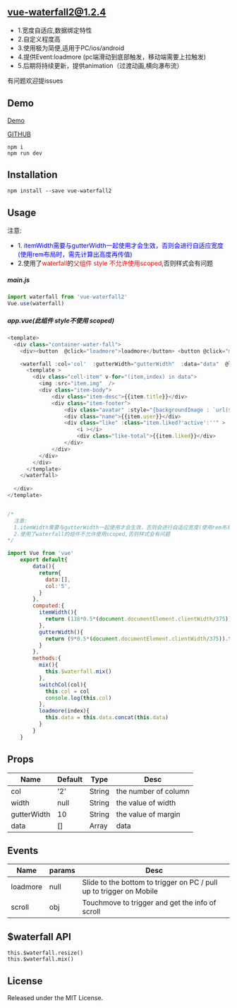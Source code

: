 

## vue-waterfall2@1.2.4
* 1.宽度自适应,数据绑定特性
* 2.自定义程度高
* 3.使用极为简便,适用于PC/ios/android
* 4.提供Event:loadmore (pc端滑动到底部触发，移动端需要上拉触发) 
* 5.后期将持续更新，提供animation（过渡动画,横向瀑布流）

有问题欢迎提issues

## Demo
[Demo](http://47.105.188.15:3000/)

[GITHUB](https://github.com/Rise-Devin/vue-waterfall2)
```
npm i 
npm run dev
```

## Installation
```
npm install --save vue-waterfall2
```

## Usage
注意:
  *  1.<font color=blue> itemWidth需要与gutterWidth一起使用才会生效，否则会进行自适应宽度(使用rem布局时，需先计算出高度再传值)</font>
  *  2.使用了<font color=red>waterfall</font>的<font color=red>父组件 style 不允许使用scoped</font>,否则样式会有问题 
##### main.js
```javascript
import waterfall from 'vue-waterfall2'
Vue.use(waterfall)
```
##### app.vue(此组件 style不使用 scoped)
```javascript
<template>
  <div class="container-water-fall">
    <div><button  @click="loadmore">loadmore</button> <button @click="mix">mix</button> <button @click="switchCol('5')">5列</button> <button @click="switchCol('8')">8列</button> <button @click="switchCol('10')">10列</button> </div>

    <waterfall :col='col'  :gutterWidth="gutterWidth"  :data="data"  @loadmore="loadmore"   >
      <template >
        <div class="cell-item" v-for="(item,index) in data">
          <img :src="item.img"  />
          <div class="item-body">
              <div class="item-desc">{{item.title}}</div>
              <div class="item-footer">
                  <div class="avatar" :style="{backgroundImage : `url(${item.avatar})` }"></div>
                  <div class="name">{{item.user}}</div>
                  <div class="like" :class="item.liked?'active':''" >
                      <i ></i>
                      <div class="like-total">{{item.liked}}</div>  
                  </div>
              </div>
          </div>
        </div>
      </template>
    </waterfall>
    
  </div>
</template>


/*
  注意:
  1.itemWidth需要与gutterWidth一起使用才会生效，否则会进行自适应宽度(使用rem布局时，需先计算出高度再传值)
  2.使用了waterfall的组件不允许使用scoped,否则样式会有问题
*/

import Vue from 'vue'
	export default{
	    data(){
	      return{
	        data:[],
	        col:'5',
	      }
	    },
	    computed:{
	      itemWidth(){  
	        return (138*0.5*(document.documentElement.clientWidth/375)).toString()   #rem布局 计算宽度
	      },
	      gutterWidth(){
	        return (9*0.5*(document.documentElement.clientWidth/375)).toString()	#rem布局 计算x轴方向margin(y轴方向的margin自定义在css中即可)
	      }
	    },
	    methods:{
	      mix(){
	        this.$waterfall.mix()
	      },
	      switchCol(col){
	        this.col = col
	        console.log(this.col)
	      },
	      loadmore(index){
	        this.data = this.data.concat(this.data)
	      }
	    }
	}
```
## <waterfall> Props
Name | Default | Type | Desc
-------- | -------- | -------- | --------
col | '2'  | String |  the number of column
width | null | String | the value of width 
gutterWidth | 10 | String | the value of margin
data | [] | Array | data

## <waterfall> Events
Name | params |   Desc
-------- | --- | -------- 
loadmore | null | Slide to the bottom to trigger on PC /  pull up to trigger on Mobile  
scroll | obj | Touchmove to trigger and get the info of scroll
  
## $waterfall API
```
this.$waterfall.resize()   
this.$waterfall.mix()   
```
## License
Released under the MIT License.
